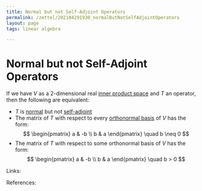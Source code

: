 ```yaml
---
title: Normal but not Self-Adjoint Operators
permalink: /zettel/202104291930_normalButNotSelfAdjointOperators
layout: page
tags: linear algebra

---
```

# Normal but not Self-Adjoint Operators

If we have $V$ as a 2-dimensional real [inner product space](202102141708_innerProductSpace) and $T$ an operator, 
then the following are equivalent:

- $T$ is [normal](202102162200_normalOperatorDefinition) but not [self-adjoint](202102162040_selfAdjointOperator)
- The matrix of $T$ with respect to every [orthonormal basis](202102142105_orthonormalBasisDefinition) of $V$ has the form:
$$
\begin{pmatrix}
a & -b \\
b & a
\end{pmatrix} 
\quad b \neq 0
$$
- The matrix of $T$ with respect to some orthonormal basis of $V$ has the form:
$$
\begin{pmatrix}
a & -b \\
b & a
\end{pmatrix}
\quad b > 0
$$

Links: 

References: 

